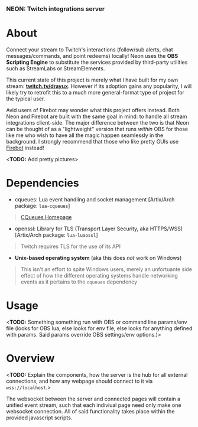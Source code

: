 ### NEON: Twitch integrations server

# About
Connect your stream to Twitch's interactions (follow/sub alerts, chat messages/commands, and point redeems) locally! Neon uses the **OBS Scripting Engine** to substitute the services provided by third-party utilities such as StreamLabs or StreamElements.

This current state of this project is merely what I have built for my own stream: [**twitch.tv/drayux**](https://twitch.tv/drayux). However if its adoption gains any popularity, I will likely try to retrofit this to a much more general-format type of project for the typical user.

Avid users of Firebot may wonder what this project offers instead. Both Neon and Firebot are built with the same goal in mind: to handle all stream integrations client-side. The major difference between the two is that Neon can be thought of as a "lightweight" version that runs _within_ OBS for those like me who wish to have all the magic happen seamlessly in the background. I strongly recommend that those who like pretty GUIs use [Firebot](https://firebot.app/) instead!

\<**TODO:** Add pretty pictures\>

# Dependencies
- cqueues: Lua event handling and socket management [Artix/Arch package: `lua-cqueues`]  
> [CQueues Homepage](https://25thandclement.com/~william/projects/cqueues.html)

- openssl: Library for TLS (Transport Layer Security, aka HTTPS/WSS) [Artix/Arch package: `lua-luaossl`]  
> Twitch requires TLS for the use of its API

- **Unix-based operating system** (aka this does _not_ work on Windows)  
> This isn't an effort to spite Windows users, merely an unfortuante side effect of how the different operating systems handle networking events as it pertains to the `cqueues` dependency

# Usage
\<**TODO:** Something something run with OBS or command line params/env file (looks for OBS lua, else looks for env file, else looks for anything defined with params. Said params override OBS settings/env options.)\>

# Overview
\<**TODO:** Explain the components, how the server is the hub for all external connections, and how any webpage should connect to it via `wss://localhost`.\>

The websocket between the server and connected pages will contain a unified event stream, such that each indiviual page need only make one websocket connection. All of said functionality takes place within the provided javascript scripts.

